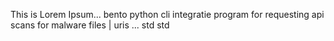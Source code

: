 This is Lorem Ipsum... bento python cli integratie program for requesting api scans for malware files | uris ... std std